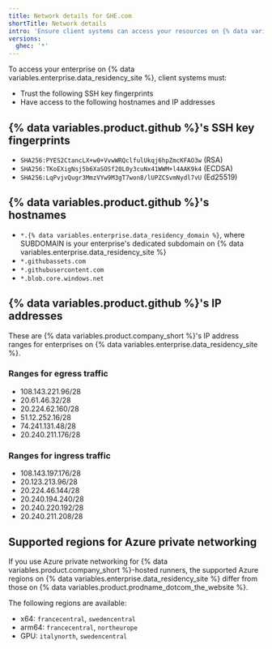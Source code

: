 ```yaml
---
title: Network details for GHE.com
shortTitle: Network details
intro: 'Ensure client systems can access your resources on {% data variables.enterprise.data_residency_site %}.'
versions:
  ghec: '*'
---
```


To access your enterprise on {% data variables.enterprise.data_residency_site %}, client systems must:

* Trust the following SSH key fingerprints
* Have access to the following hostnames and IP addresses

## {% data variables.product.github %}'s SSH key fingerprints

* `SHA256:PYES2CtancLX+w0+VvwWRQclfulUkqj6hpZmcKFAO3w` (RSA)
* `SHA256:TKoEXigNsj5b6XaSOSf20L0y3cuNx41WWM+l4AAK9k4` (ECDSA)
* `SHA256:LqPvjvQugr3MmzVYw9M3gT7won8/lUPZCSvmNydl7vU` (Ed25519)

## {% data variables.product.github %}'s hostnames

* `*.{% data variables.enterprise.data_residency_domain %}`, where SUBDOMAIN is your enterprise's dedicated subdomain on {% data variables.enterprise.data_residency_site %}
* `*.githubassets.com`
* `*.githubusercontent.com`
* `*.blob.core.windows.net`

## {% data variables.product.github %}'s IP addresses

These are {% data variables.product.company_short %}'s IP address ranges for enterprises on {% data variables.enterprise.data_residency_site %}.

### Ranges for egress traffic

* 108.143.221.96/28
* 20.61.46.32/28
* 20.224.62.160/28
* 51.12.252.16/28
* 74.241.131.48/28
* 20.240.211.176/28

### Ranges for ingress traffic

* 108.143.197.176/28
* 20.123.213.96/28
* 20.224.46.144/28
* 20.240.194.240/28
* 20.240.220.192/28
* 20.240.211.208/28

## Supported regions for Azure private networking

If you use Azure private networking for {% data variables.product.company_short %}-hosted runners, the supported Azure regions on {% data variables.enterprise.data_residency_site %} differ from those on {% data variables.product.prodname_dotcom_the_website %}.

The following regions are available:

* x64: `francecentral`, `swedencentral`
* arm64: `francecentral`, `northeurope`
* GPU: `italynorth`, `swedencentral`
